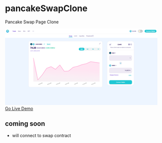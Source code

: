 # pancakeSwapClone
Pancake Swap Page Clone

![SS](https://github.com/emirhan-yagci/pancakeSwapClone/blob/master/resim_2022-07-12_223459174.png)
[Go Live Demo](https://pancakeswapcloneemirhan.netlify.app)

## coming soon

- will connect to swap contract
